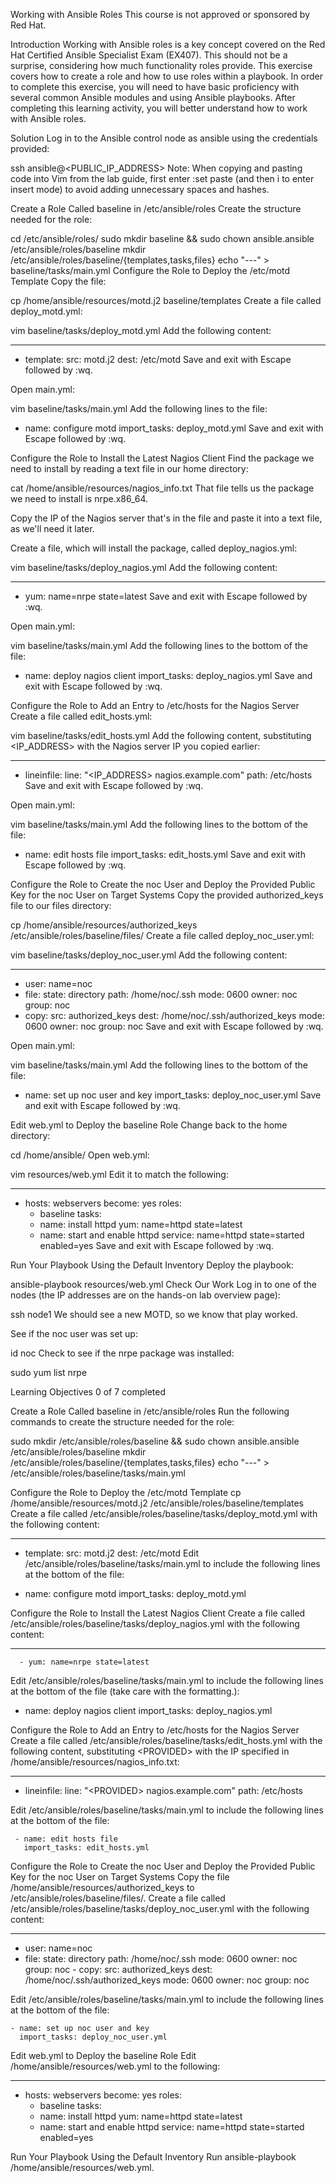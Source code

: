 Working with Ansible Roles
This course is not approved or sponsored by Red Hat.

Introduction
Working with Ansible roles is a key concept covered on the Red Hat Certified Ansible Specialist Exam (EX407). This should not be a surprise, considering how much functionality roles provide. This exercise covers how to create a role and how to use roles within a playbook. In order to complete this exercise, you will need to have basic proficiency with several common Ansible modules and using Ansible playbooks. After completing this learning activity, you will better understand how to work with Ansible roles.

Solution
Log in to the Ansible control node as ansible using the credentials provided:

ssh ansible@<PUBLIC_IP_ADDRESS>
Note: When copying and pasting code into Vim from the lab guide, first enter :set paste (and then i to enter insert mode) to avoid adding unnecessary spaces and hashes.

Create a Role Called baseline in /etc/ansible/roles
Create the structure needed for the role:

cd /etc/ansible/roles/
sudo mkdir baseline && sudo chown ansible.ansible /etc/ansible/roles/baseline
mkdir /etc/ansible/roles/baseline/{templates,tasks,files}
echo "---" > baseline/tasks/main.yml
Configure the Role to Deploy the /etc/motd Template
Copy the file:

cp /home/ansible/resources/motd.j2 baseline/templates
Create a file called deploy_motd.yml:

vim baseline/tasks/deploy_motd.yml
Add the following content:

---
- template:
    src: motd.j2
    dest: /etc/motd
Save and exit with Escape followed by :wq.

Open main.yml:

vim baseline/tasks/main.yml
Add the following lines to the file:

- name: configure motd
  import_tasks: deploy_motd.yml
Save and exit with Escape followed by :wq.

Configure the Role to Install the Latest Nagios Client
Find the package we need to install by reading a text file in our home directory:

cat /home/ansible/resources/nagios_info.txt
That file tells us the package we need to install is nrpe.x86_64.

Copy the IP of the Nagios server that's in the file and paste it into a text file, as we'll need it later.

Create a file, which will install the package, called deploy_nagios.yml:

vim baseline/tasks/deploy_nagios.yml
Add the following content:

---
- yum: name=nrpe state=latest
Save and exit with Escape followed by :wq.

Open main.yml:

vim baseline/tasks/main.yml
Add the following lines to the bottom of the file:

- name: deploy nagios client
  import_tasks: deploy_nagios.yml
Save and exit with Escape followed by :wq.

Configure the Role to Add an Entry to /etc/hosts for the Nagios Server
Create a file called edit_hosts.yml:

vim baseline/tasks/edit_hosts.yml
Add the following content, substituting <IP_ADDRESS> with the Nagios server IP you copied earlier:

---
- lineinfile:
    line: "<IP_ADDRESS> nagios.example.com"
    path: /etc/hosts
Save and exit with Escape followed by :wq.

Open main.yml:

vim  baseline/tasks/main.yml
Add the following lines to the bottom of the file:

- name: edit hosts file
  import_tasks: edit_hosts.yml
Save and exit with Escape followed by :wq.

Configure the Role to Create the noc User and Deploy the Provided Public Key for the noc User on Target Systems
Copy the provided authorized_keys file to our files directory:

cp /home/ansible/resources/authorized_keys /etc/ansible/roles/baseline/files/
Create a file called deploy_noc_user.yml:

vim baseline/tasks/deploy_noc_user.yml
Add the following content:

---
- user: name=noc
- file:
     state: directory
     path: /home/noc/.ssh
     mode: 0600
     owner: noc
     group: noc
- copy:
     src: authorized_keys
     dest: /home/noc/.ssh/authorized_keys
     mode: 0600
     owner: noc
     group: noc
Save and exit with Escape followed by :wq.

Open main.yml:

vim baseline/tasks/main.yml
Add the following lines to the bottom of the file:

- name: set up noc user and key
  import_tasks: deploy_noc_user.yml
Save and exit with Escape followed by :wq.

Edit web.yml to Deploy the baseline Role
Change back to the home directory:

cd /home/ansible/
Open web.yml:

vim resources/web.yml
Edit it to match the following:

---
- hosts: webservers
  become: yes
  roles:
    - baseline
  tasks:
    - name: install httpd
      yum: name=httpd state=latest
    - name: start and enable httpd
      service: name=httpd state=started enabled=yes
Save and exit with Escape followed by :wq.

Run Your Playbook Using the Default Inventory
Deploy the playbook:

ansible-playbook resources/web.yml
Check Our Work
Log in to one of the nodes (the IP addresses are on the hands-on lab overview page):

ssh node1
We should see a new MOTD, so we know that play worked.

See if the noc user was set up:

id noc
Check to see if the nrpe package was installed:

sudo yum list nrpe



Learning Objectives
0 of 7 completed

Create a Role Called baseline in /etc/ansible/roles
Run the following commands to create the structure needed for the role:

sudo mkdir /etc/ansible/roles/baseline && sudo chown ansible.ansible /etc/ansible/roles/baseline
mkdir /etc/ansible/roles/baseline/{templates,tasks,files}
echo "---" > /etc/ansible/roles/baseline/tasks/main.yml

Configure the Role to Deploy the /etc/motd Template
cp /home/ansible/resources/motd.j2 /etc/ansible/roles/baseline/templates
Create a file called /etc/ansible/roles/baseline/tasks/deploy_motd.yml with the following content:

---
- template:
    src: motd.j2
    dest: /etc/motd
Edit /etc/ansible/roles/baseline/tasks/main.yml to include the following lines at the bottom of the file:

- name: configure motd
  import_tasks: deploy_motd.yml

Configure the Role to Install the Latest Nagios Client
Create a file called /etc/ansible/roles/baseline/tasks/deploy_nagios.yml with the following content:

---
	  - yum: name=nrpe state=latest
    
Edit /etc/ansible/roles/baseline/tasks/main.yml to include the following lines at the bottom of the file (take care with the formatting.):

  - name: deploy nagios client
    import_tasks: deploy_nagios.yml

Configure the Role to Add an Entry to /etc/hosts for the Nagios Server
Create a file called /etc/ansible/roles/baseline/tasks/edit_hosts.yml with the following content, substituting <<PROVIDED>PROVIDED> with the IP specified in /home/ansible/resources/nagios_info.txt:

---
- lineinfile:
    line: "<<PROVIDED>PROVIDED> nagios.example.com"
    path: /etc/hosts
    
Edit /etc/ansible/roles/baseline/tasks/main.yml to include the following lines at the bottom of the file:

     - name: edit hosts file
       import_tasks: edit_hosts.yml

Configure the Role to Create the noc User and Deploy the Provided Public Key for the noc User on Target Systems
Copy the file /home/ansible/resources/authorized_keys to /etc/ansible/roles/baseline/files/.
Create a file called /etc/ansible/roles/baseline/tasks/deploy_noc_user.yml with the following content:

---
- user: name=noc
- file:
     state: directory
path: /home/noc/.ssh mode: 0600 owner: noc group: noc - copy: src: authorized_keys dest: /home/noc/.ssh/authorized_keys mode: 0600 owner: noc group: noc

Edit /etc/ansible/roles/baseline/tasks/main.yml to include the following lines at the bottom of the file:

  	- name: set up noc user and key
  	  import_tasks: deploy_noc_user.yml

Edit web.yml to Deploy the baseline Role
Edit /home/ansible/resources/web.yml to the following:

---
- hosts: webservers
  become: yes
  roles:
    - baseline
  tasks:
    - name: install httpd
      yum: name=httpd state=latest
    - name: start and enable httpd
      service: name=httpd state=started enabled=yes

Run Your Playbook Using the Default Inventory
Run ansible-playbook /home/ansible/resources/web.yml.